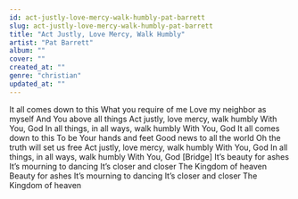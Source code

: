 ```yaml
---
id: act-justly-love-mercy-walk-humbly-pat-barrett
slug: act-justly-love-mercy-walk-humbly-pat-barrett
title: "Act Justly, Love Mercy, Walk Humbly"
artist: "Pat Barrett"
album: ""
cover: ""
created_at: ""
genre: "christian"
updated_at: ""
---
```


It all comes down to this
What you require of me
Love my neighbor as myself
And You above all things
Act justly, love mercy, walk humbly
With You, God
In all things, in all ways, walk humbly
With You, God
It all comes down to this
To be Your hands and feet
Good news to all the world
Oh the truth will set us free
Act justly, love mercy, walk humbly
With You, God
In all things, in all ways, walk humbly
With You, God
[Bridge]
It’s beauty for ashes
It’s mourning to dancing
It’s closer and closer
The Kingdom of heaven
Beauty for ashes
It’s mourning to dancing
It’s closer and closer
The Kingdom of heaven